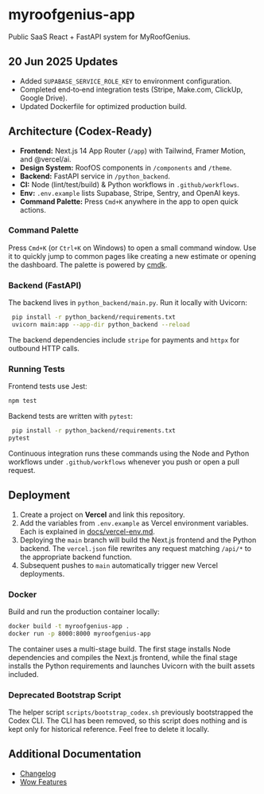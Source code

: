 # myroofgenius-app
Public SaaS React + FastAPI system for MyRoofGenius.

## 20 Jun 2025 Updates

- Added `SUPABASE_SERVICE_ROLE_KEY` to environment configuration.
- Completed end‑to‑end integration tests (Stripe, Make.com, ClickUp, Google Drive).
- Updated Dockerfile for optimized production build.

## Architecture (Codex-Ready)

- **Frontend:** Next.js 14 App Router (`/app`) with Tailwind, Framer Motion, and @vercel/ai.
- **Design System:** RoofOS components in `/components` and `/theme`.
 - **Backend:** FastAPI service in `/python_backend`.
- **CI:** Node (lint/test/build) & Python workflows in `.github/workflows`.
- **Env:** `.env.example` lists Supabase, Stripe, Sentry, and OpenAI keys.
- **Command Palette:** Press `Cmd+K` anywhere in the app to open quick actions.

### Command Palette

Press `Cmd+K` (or `Ctrl+K` on Windows) to open a small command window. Use it to
quickly jump to common pages like creating a new estimate or opening the
dashboard. The palette is powered by [cmdk](https://github.com/pacocoursey/cmdk).


### Backend (FastAPI)
 The backend lives in `python_backend/main.py`.
Run it locally with Uvicorn:
```bash
 pip install -r python_backend/requirements.txt
 uvicorn main:app --app-dir python_backend --reload
```
The backend dependencies include `stripe` for payments and `httpx` for outbound HTTP calls.

### Running Tests

Frontend tests use Jest:
```bash
npm test
```

Backend tests are written with `pytest`:
```bash
 pip install -r python_backend/requirements.txt
pytest
```

Continuous integration runs these commands using the Node and Python workflows under `.github/workflows` whenever you push or open a pull request.

## Deployment

1. Create a project on **Vercel** and link this repository.
2. Add the variables from `.env.example` as Vercel environment variables. Each is explained in [docs/vercel-env.md](docs/vercel-env.md).
3. Deploying the `main` branch will build the Next.js frontend and the Python backend. The `vercel.json` file rewrites any request matching `/api/*` to the appropriate backend function.
4. Subsequent pushes to `main` automatically trigger new Vercel deployments.

### Docker

Build and run the production container locally:

```bash
docker build -t myroofgenius-app .
docker run -p 8000:8000 myroofgenius-app
```

The container uses a multi-stage build. The first stage installs Node
dependencies and compiles the Next.js frontend, while the final stage installs
the Python requirements and launches Uvicorn with the built assets included.

### Deprecated Bootstrap Script
The helper script `scripts/bootstrap_codex.sh` previously bootstrapped the
Codex CLI. The CLI has been removed, so this script does nothing and is kept
only for historical reference. Feel free to delete it locally.

## Additional Documentation
- [Changelog](CHANGELOG.md)
- [Wow Features](docs/wow-features.md)
